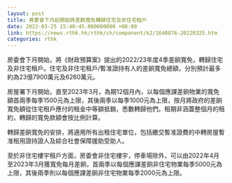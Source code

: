 ```yaml
---
layout: post
title: 房委會下月起開始將差餉寬免轉歸住宅及非住宅租戶
date: 2022-03-25 15:40:45.000000000 +08:00
link: https://news.rthk.hk/rthk/ch/component/k2/1640876-20220325.htm
categories: rthk
---
```


房委會下月開始，將《財政預算案》提出的2022/23年度4季差餉寬免，轉歸住宅及非住宅租戶。住宅及非住宅租戶/暫准證持有人的差餉寬免總額，分別預計最多約為23億7900萬元及6260萬元。

房屋署下月開始，直至2023年3月，為期12個月內，以每個應課差餉物業的寬免額首兩季每季1500元為上限，其後兩季以每季1000元為上限，按月將政府的差餉寬免額從住宅租戶應付的租金中等額抵銷，悉數轉歸他們。租期非涵蓋整個月的租約，轉歸的寬免款額會按比例計算。

轉歸差餉寬免的安排，將適用所有出租住宅單位，包括繳交暫准證費的中轉房屋暫准租用證持證人及綜合社會保障援助受助人。

至於非住宅樓宇租戶方面，房委會非住宅樓宇，停車場除外，可以由2022年4月至2023年3月獲寬免每月差餉，首兩季以每個應課差餉非住宅物業每季5000元為上限，其後兩季則以每個應課差餉非住宅物業每季2000元為上限。
